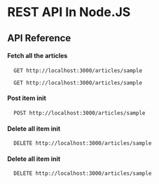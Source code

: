 # REST API In Node.JS
## API Reference
#### Fetch all the articles
```
  GET http://localhost:3000/articles/sample
```
```
  GET http://localhost:3000/articles/sample
```
#### Post item init
```
  POST http://localhost:3000/articles/sample
```
#### Delete all item init
```
  DELETE http://localhost:3000/articles/sample
```
#### Delete all item init
```
  DELETE http://localhost:3000/articles/sample
```
